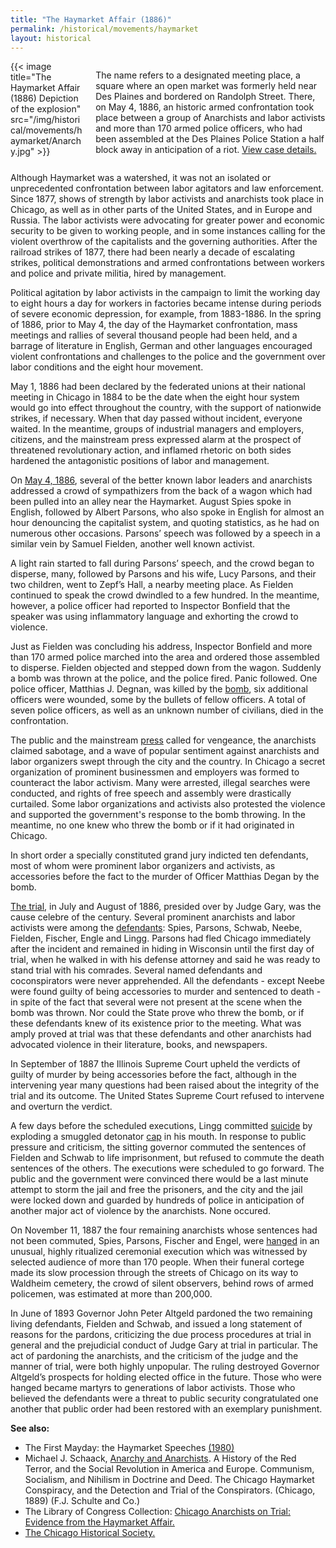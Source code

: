 ```yaml
---
title: "The Haymarket Affair (1886)"
permalink: /historical/movements/haymarket
layout: historical
---
```


<div class="columns">
  <div class="column">
    {{< image title="The Haymarket Affair (1886) Depiction of the explosion" src="/img/historical/movements/haymarket/Anarchy.jpg" >}}
  </div>
  <div class="column">
    <p>The name refers to a designated meeting place, a square where an open market was formerly held near Des Plaines and bordered on Randolph Street. There, on May 4, 1886, an historic armed confrontation took place between a group of Anarchists and labor activists and more than 170 armed police officers, who had been assembled at the Des Plaines Police Station a half block away in anticipation of a riot. <a href="/database/516/">View case details.</a></p>
  </div>
</div>

Although Haymarket was a watershed, it was not an isolated or unprecedented confrontation between labor agitators and law enforcement. Since 1877, shows of strength by labor activists and anarchists took place in Chicago, as well as in other parts of the United States, and in Europe and Russia. The labor activists were advocating for greater power and economic security to be given to working people, and in some instances calling for the violent overthrow of the capitalists and the governing authorities. After the railroad strikes of 1877, there had been nearly a decade of escalating strikes, political demonstrations and armed confrontations between workers and police and private militia, hired by management.

Political agitation by labor activists in the campaign to limit the working day to eight hours a day for workers in factories became intense during periods of severe economic depression, for example, from 1883-1886. In the spring of 1886, prior to May 4, the day of the Haymarket confrontation, mass meetings and rallies of several thousand people had been held, and a barrage of literature in English, German and other languages encouraged violent confrontations and challenges to the police and the government over labor conditions and the eight hour movement.

May 1, 1886 had been declared by the federated unions at their national meeting in Chicago in 1884 to be the date when the eight hour system would go into effect throughout the country, with the support of nationwide strikes, if necessary. When that day passed without incident, everyone waited. In the meantime, groups of industrial managers and employers, citizens, and the mainstream press expressed alarm at the prospect of  threatened revolutionary action, and inflamed rhetoric on both sides hardened the antagonistic positions of labor and management.

On [May 4, 1886](/img/historical/movements/haymarket/Anarchy140.jpg), several of the better known labor leaders and anarchists addressed a crowd of sympathizers from the back of a wagon which had been pulled into an alley near the Haymarket. August Spies spoke in English, followed by Albert Parsons, who also spoke in English for almost an hour denouncing the capitalist system, and quoting statistics, as he had on numerous other occasions. Parsons’ speech was followed by a speech in a similar vein by Samuel Fielden, another well known activist.

A light rain started to fall during Parsons’ speech, and the crowd began to disperse, many, followed by Parsons and his wife, Lucy Parsons, and their two children, went to Zepf’s Hall, a nearby meeting place. As Fielden continued to speak the crowd dwindled to a few hundred. In the meantime, however, a police officer had reported to Inspector Bonfield that the speaker was using inflammatory language and exhorting the crowd to violence.

Just as Fielden was concluding his address, Inspector Bonfield and more than 170 armed police marched into the area and ordered those assembled to disperse. Fielden objected and stepped down from the wagon. Suddenly a bomb was thrown at the police, and the police fired. Panic followed. One police officer, Matthias J. Degnan, was killed by the [bomb](/docs_fk/homicide/544/Anarchy142.jpg), six additional officers were wounded, some by the bullets of fellow officers. A total of seven police officers, as well as an unknown number of civilians, died in the confrontation.

The public and the mainstream [press](/historical/movements/haymarket/newspaper/tribune5986) called for vengeance, the anarchists claimed sabotage, and a wave of popular sentiment against anarchists and labor organizers swept through the city and the country. In Chicago a secret organization of prominent businessmen and employers was formed to counteract the labor activism. Many were arrested, illegal searches were conducted, and rights of free speech and assembly were drastically curtailed. Some labor organizations and activists also protested the violence and supported the government's response to the bomb throwing. In the meantime, no one knew who threw the bomb or if it had originated in Chicago.

In short order a specially constituted grand jury indicted ten defendants, most of whom were prominent labor organizers and activists, as accessories before the fact to the murder of Officer Matthias Degan by the bomb.

[The trial](/img/historical/movements/haymarket/Anarchy410.jpg), in July and August of 1886, presided over by Judge Gary, was the cause celebre of the century. Several prominent anarchists and labor activists were among the [defendants](/historical/movements/haymarket/pubs/Anarchy154/): Spies, Parsons, Schwab, Neebe, Fielden, Fischer, Engle and Lingg. Parsons had fled Chicago immediately after the incident and remained in hiding in Wisconsin until the first day of trial, when he walked in with his defense attorney and said he was ready to stand trial with his comrades. Several named defendants and coconspirators were never apprehended. All the defendants - except Neebe were found guilty of being accessories to murder and sentenced to death - in spite of the fact that several were not present at the scene when the bomb was thrown. Nor could the State prove who threw the bomb, or if these defendants knew of its existence prior to the meeting. What was amply proved at trial was that these defendants and other anarchists had advocated violence in their literature, books, and newspapers.

In September of 1887 the Illinois Supreme Court upheld the verdicts of guilty of murder by being accessories before the fact, although in the intervening year many questions had been raised about the integrity of the trial and its outcome. The United States Supreme Court refused to intervene and overturn the verdict.

A few days before the scheduled executions, Lingg committed [suicide](/docs_fk/homicide/544/Anarchy633.jpg) by exploding a smuggled detonator [cap](/img/historical/movements/haymarket/Anarchy595.jpg) in his mouth. In response to public pressure and criticism, the sitting governor commuted the sentences of Fielden and Schwab to life imprisonment, but refused to commute the death sentences of the others. The executions were scheduled to go forward. The public and the government were convinced there would be a last minute attempt to storm the jail and free the prisoners, and the city and the jail were locked down and guarded by hundreds of police in anticipation of another major act of violence by the anarchists. None occured.

On November 11, 1887 the four remaining anarchists whose sentences had not been commuted, Spies, Parsons, Fischer and Engel, were [hanged](/img/historical/movements/haymarket/Anarchy645.jpg) in an unusual, highly ritualized ceremonial execution which was witnessed by selected audience of more than 170 people. When their funeral cortege made its slow procession through the streets of Chicago on its way to Waldheim cemetery, the crowd of silent observers, behind rows of armed policemen, was estimated at more than 200,000.

In June of 1893 Governor John Peter Altgeld pardoned the two remaining living defendants, Fielden and Schwab, and issued a long statement of reasons for the pardons, criticizing the due process procedures at trial in general and the prejudicial conduct of Judge Gary at trial in particular. The act of pardoning the anarchists, and the criticism of the judge and the manner of trial, were both highly unpopular. The ruling destroyed Governor Altgeld’s prospects for holding elected office in the future. Those who were hanged became martyrs to generations of labor activists.  Those who believed the defendants were a threat to public security congratulated one another that public order had been restored with an exemplary punishment.

**See also:**

- The First Mayday: the Haymarket Speeches [(1980)](/pubs/mayday)
- Michael J. Schaack, [Anarchy and Anarchists](/pubs/anarchy). A History of the Red Terror, and the Social Revolution in America and Europe. Communism, Socialism, and Nihilism in Doctrine and Deed. The Chicago Haymarket Conspiracy, and the Detection and Trial of the Conspirators. (Chicago, 1889) (F.J. Schulte and Co.)
- The Library of Congress Collection:  [Chicago Anarchists on Trial: Evidence from the Haymarket Affair.](http://memory.loc.gov/ammem/browse/updatedList.html)
- [The Chicago Historical Society.](http://www.chicagohistory.org/chshome.html)
